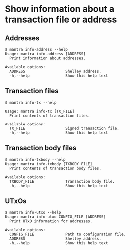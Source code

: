 # Show information about a transaction file or address


## Addresses

	$ mantra info-address --help
	Usage: mantra info-address [ADDRESS]
	  Print information about addresses.
	
	Available options:
	  ADDRESS                  Shelley address.
	  -h,--help                Show this help text


## Transaction files

	$ mantra info-tx --help
	
	Usage: mantra info-tx [TX_FILE]
	  Print contents of transaction files.
	
	Available options:
	  TX_FILE                  Signed transaction file.
	  -h,--help                Show this help text


## Transaction body files

	$ mantra info-txbody --help
	Usage: mantra info-txbody [TXBODY_FILE]
	  Print contents of transaction body files.
	
	Available options:
	  TXBODY_FILE              Transaction body file.
	  -h,--help                Show this help text


## UTxOs

	$ mantra info-utxo --help
	Usage: mantra info-utxo CONFIG_FILE [ADDRESS]
	  Print UTxO information for addresses.
	
	Available options:
	  CONFIG_FILE              Path to configuration file.
	  ADDRESS                  Shelley address.
	  -h,--help                Show this help text
